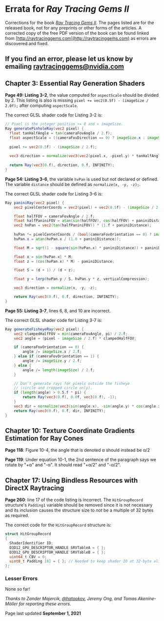 # Errata for _Ray Tracing Gems II_

Corrections for the book [_Ray Tracing Gems II_](http://raytracinggems.com). The pages listed are for the released book, not for any preprints or other forms of the articles. A corrected copy of the free PDF version of the book can be found linked from [http://raytracinggems.com](http://raytracinggems.com) as errors are discovered and fixed.

## If you find an error, please let us know by emailing [raytracinggems@nvidia.com](mailto:raytracinggems@nvidia.com)

## Chapter 3: Essential Ray Generation Shaders

**Page 49: Listing 3-2**, the value computed for ```aspectScale``` should be divided by 2. This listing is also is missing ```pixel += vec2(0.5f) - (imageSize / 2.0f);``` after computing ```aspectScale```.

The correct GLSL shader code for Listing 3-2 is:
```GLSL
// Pixel is the integer position >= 0 and < imageSize.
Ray generatePinholeRay(vec2 pixel) {
  float tanHalfAngle = tan(cameraFovAngle / 2.f);
  float aspectScale = ((cameraFovDirection == 0) ? imageSize.x : imageSize.y) / 2.f;
  
  pixel += vec2(0.5f) - (imageSize / 2.f);
  
  vec3 direction = normalize(vec3(vec2(pixel.x, -pixel.y) * tanHalfAngle / aspectScale, -1));
  
  return Ray(vec3(0.f), direction, 0.f, INFINITY);
}
```

**Page 54: Listing 3-6**, the variable ```hvPan``` is used but not declared or defined. The variable ```distance``` should be defined as ```normalize(x, -y, -z);```.

The correct GLSL shader code for Listing 3-6 is:
```GLSL
Ray paniniRay(vec2 pixel) {
    vec2 pixelCenterCoords = vec2(pixel) + vec2(0.5f) - (imageSize / 2.f);

    float halfFOV = cameraFovAngle / 2.f;
    float halfPaniniFOV = atan(sin(halfFOV), cos(halfFOV) + paniniDistance);
    vec2 hvPan = vec2(tan(halfPaniniFOV)) * (1.f + paniniDistance); 
    
    hvPan *= pixelCenterCoords / (bool(cameraFovOrientation == 0) ? imageSize.x : imageSize.y);
    hvPan.x = atan(hvPan.x / (1.0 + paniniDistance));

    float M = sqrt(1 - square(sin(hvPan.x) * paniniDistance)) + paniniDistance * cos(hvPan.x);

    float x = sin(hvPan.x) * M;
    float z = (cos(hvPan.x) * M) - paniniDistance;

    float S = (d + 1) / (d + z);

    float y = lerp(hvPan.y / S, hvPan.y * z, verticalCompression);

    vec3 direction = normalize(x, -y, -z);

    return Ray(vec3(0.f), 0.f, direction, INFINITY);
}
```

**Page 55: Listing 3-7**, lines 6, 8, and 10 are incorrect.

The correct GLSL shader code for Listing 3-7 is:
```GLSL
Ray generateFisheyeRay(vec2 pixel) {
    vec2 clampedHalfFOV = min(cameraFovAngle, pi) / 2.f;
    vec2 angle = (pixel - imageSize / 2.f) * clampedHalfFOV;

    if (cameraFovOrientation == 0) {
        angle /= imageSize.x / 2.f;
    } else if (cameraFovOrientation == 1) {
        angle /= imageSize.y / 2.f;
    } else {
        angle /= length(imageSize) / 2.f;
    }

    // Don't generate rays for pixels outside the fisheye
    // (circle and cropped circle only).
    if (length(angle) > 0.5.f * pi) {
        return Ray(vec3(0.f), 0.0f, vec3(0.f), -1);
    }
    vec3 dir = normalize(vec3(sin(angle.x), -sin(angle.y) * cos(angle.x), -cos(angle.x) * cos(angle.y)));
    return Ray(vec3(0.f), 0.f, dir, INFINITY);
}
```

## Chapter 10: Texture Coordinate Gradients Estimation for Ray Cones

**Page 118**: Figure 10-4, the angle that is denoted α should instead be α/2

**Page 119**: Under equation 10-1, the 2nd sentence of the paragraph says we rotate by "+α" and "-α". It should read "+α/2" and "-α/2".

## Chapter 17: Using Bindless Resources with DirectX Raytracing

**Page 260**: line 17 of the code listing is incorrect. The ```HitGroupRecord``` structure's ```Padding1``` variable should be removed since it is not necessary and its inclusion causes the structure size to *not* be a multiple of 32 bytes as required.

The correct code for the ```HitGroupRecord``` structure is:
```C++
struct HitGroupRecord
{
  ShaderIdentifier ID;
  D3D12_GPU_DESCRIPTOR_HANDLE SRVTableA = { };
  D3D12_GPU_DESCRIPTOR_HANDLE SRVTableB = { };
  uint64_t CBV = 0;
  uint8_t Padding [8] = { }; // Needed to keep shader ID at 32-byte alignment
};
```

### Lesser Errors

None so far!

_Thanks to Zander Majercik, [@hatookov](https://twitter.com/hatookov), Jeremy Ong, and Tomas Akenine-Möller for reporting these errors._

Page last updated **September 1, 2021**

